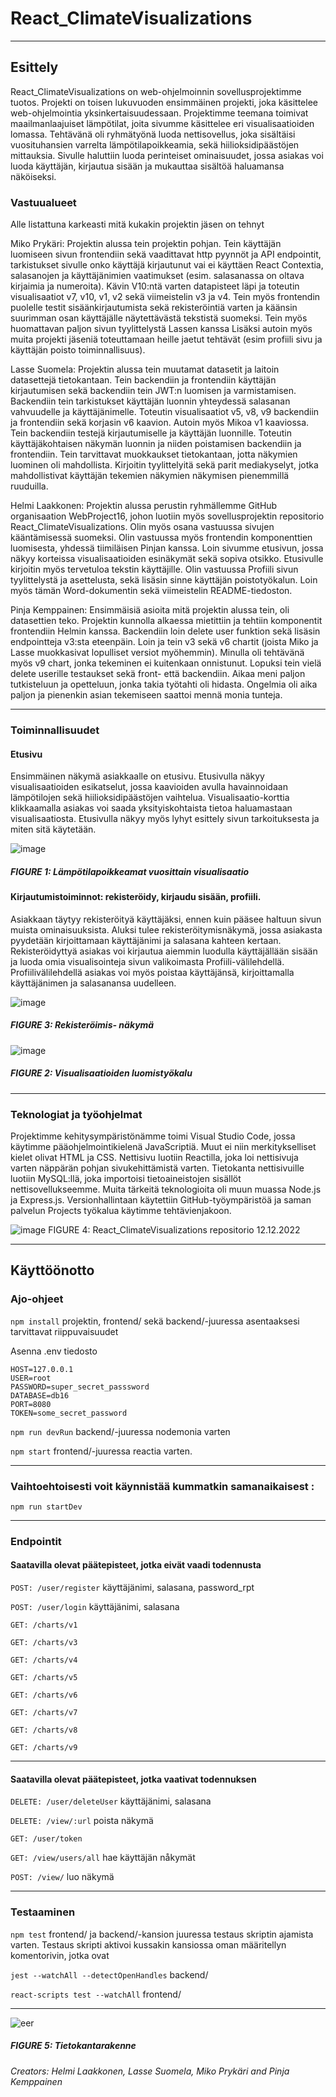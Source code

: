 # React_ClimateVisualizations

---

## Esittely
React_ClimateVisualizations on web-ohjelmoinnin sovellusprojektimme tuotos. Projekti on toisen lukuvuoden ensimmäinen projekti, joka käsittelee web-ohjelmointia yksinkertaisuudessaan. Projektimme teemana toimivat maailmanlaajuiset lämpötilat, joita sivumme käsittelee eri visualisaatioiden lomassa. Tehtävänä oli ryhmätyönä luoda nettisovellus, joka sisältäisi vuosituhansien varrelta lämpötilapoikkeamia, sekä hiilioksidipäästöjen mittauksia. Sivulle haluttiin luoda perinteiset ominaisuudet, jossa asiakas voi luoda käyttäjän, kirjautua sisään ja mukauttaa sisältöä haluamansa näköiseksi.



### Vastuualueet
Alle listattuna karkeasti mitä kukakin projektin jäsen on tehnyt

Miko Prykäri:
Projektin alussa tein projektin pohjan. Tein käyttäjän luomiseen sivun frontendiin sekä vaadittavat http pyynnöt ja API endpointit, tarkistukset sivulle onko käyttäjä kirjautunut vai ei käyttäen React Contextia, salasanojen ja käyttäjänimien vaatimukset (esim. salasanassa on oltava kirjaimia ja numeroita). Kävin V10:ntä varten datapisteet läpi ja toteutin visualisaatiot v7, v10, v1, v2 sekä viimeistelin v3 ja v4. Tein myös frontendin puolelle testit sisäänkirjautumista sekä rekisteröintiä varten ja käänsin suurimman osan käyttäjälle näytettävästä tekstistä suomeksi. Tein myös huomattavan paljon sivun tyylittelystä Lassen kanssa
 Lisäksi autoin myös muita projekti jäseniä toteuttamaan heille jaetut tehtävät (esim profiili sivu ja käyttäjän poisto toiminnallisuus).
 
Lasse Suomela:
Projektin alussa tein muutamat datasetit ja laitoin datasettejä tietokantaan. Tein backendiin ja frontendiin käyttäjän kirjautumisen sekä backendiin tein JWT:n luomisen ja varmistamisen. Backendiin tein tarkistukset käyttäjän luonnin yhteydessä salasanan vahvuudelle ja käyttäjänimelle. Toteutin visualisaatiot v5, v8, v9 backendiin ja frontendiin sekä korjasin v6 kaavion. Autoin myös Mikoa v1 kaaviossa. Tein backendiin testejä kirjautumiselle ja käyttäjän luonnille. Toteutin käyttäjäkohtaisen näkymän luonnin ja niiden poistamisen backendiin ja frontendiin. Tein tarvittavat muokkaukset tietokantaan, jotta näkymien luominen oli mahdollista. Kirjoitin tyylittelyitä sekä parit mediakyselyt, jotka mahdollistivat käyttäjän tekemien näkymien näkymisen pienemmillä ruuduilla.

Helmi Laakkonen:
Projektin alussa perustin ryhmällemme GitHub organisaation WebProject16, johon luotiin myös sovellusprojektin repositorio React_ClimateVisualizations. Olin myös osana vastuussa sivujen kääntämisessä suomeksi. Olin vastuussa myös frontendin komponenttien luomisesta, yhdessä tiimiläisen Pinjan kanssa. Loin sivumme etusivun, jossa näkyy korteissa visualisaatioiden esinäkymät sekä sopiva otsikko. Etusivulle kirjoitin myös tervetuloa tekstin käyttäjille. Olin vastuussa Profiili sivun tyylittelystä ja asettelusta, sekä lisäsin sinne käyttäjän poistotyökalun. Loin myös tämän Word-dokumentin sekä viimeistelin README-tiedoston.

Pinja Kemppainen:
Ensimmäisiä asioita mitä projektin alussa tein, oli datasettien teko. Projektin kunnolla alkaessa mietittiin ja tehtiin komponentit frontendiin Helmin kanssa. Backendiin loin delete user funktion sekä lisäsin endpointteja v3:sta eteenpäin. Loin ja tein v3 sekä v6 chartit (joista Miko ja Lasse muokkasivat lopulliset versiot myöhemmin). Minulla oli tehtävänä myös v9 chart, jonka tekeminen ei kuitenkaan onnistunut. Lopuksi tein vielä delete userille testaukset sekä front- että backendiin.
Aikaa meni paljon tutkisteluun ja opetteluun, jonka takia työtahti oli hidasta. Ongelmia oli aika paljon ja pienenkin asian tekemiseen saattoi mennä monia tunteja.

---

### Toiminnallisuudet
#### Etusivu
Ensimmäinen näkymä asiakkaalle on etusivu. Etusivulla näkyy visualisaatioiden esikatselut, jossa kaavioiden avulla havainnoidaan lämpötilojen sekä hiilioksidipäästöjen vaihtelua. Visualisaatio-korttia klikkaamalla asiakas voi saada yksityiskohtaista tietoa haluamastaan visualisaatiosta. Etusivulla näkyy myös lyhyt esittely sivun tarkoituksesta ja miten sitä käytetään.

![image](https://user-images.githubusercontent.com/101475167/207713536-e22c67f8-219a-4c7a-b794-f8bcd4095c98.png)
##### FIGURE 1: Lämpötilapoikkeamat vuosittain visualisaatio

#### Kirjautumistoiminnot: rekisteröidy, kirjaudu sisään, profiili.
Asiakkaan täytyy rekisteröityä käyttäjäksi, ennen kuin pääsee haltuun sivun muista ominaisuuksista. Aluksi tulee rekisteröitymisnäkymä, jossa asiakasta pyydetään kirjoittamaan käyttäjänimi ja salasana kahteen kertaan. Rekisteröidyttyä asiakas voi kirjautua aiemmin luodulla käyttäjällään sisään ja luoda omia visualisointeja sivun valikoimasta Profiili-välilehdellä. Profiilivälilehdellä asiakas voi myös poistaa käyttäjänsä, kirjoittamalla käyttäjänimen ja salasanansa uudelleen.

![image](https://user-images.githubusercontent.com/101475167/207713603-1424c8a0-b585-45aa-8191-d6041fbef15c.png)
##### FIGURE 3: Rekisteröimis- näkymä 

![image](https://user-images.githubusercontent.com/101475167/207713635-0f32a22d-ace3-442a-b7cf-468658d11827.png)
##### FIGURE 2: Visualisaatioiden luomistyökalu

---

### Teknologiat ja työohjelmat
Projektimme kehitysympäristönämme toimi Visual Studio Code, jossa käytimme pääohjelmointikielenä JavaScriptiä. Muut ei niin merkitykselliset kielet olivat HTML ja CSS. Nettisivu luotiin Reactilla, joka loi nettisivuja varten näppärän pohjan sivukehittämistä varten. Tietokanta nettisivuille luotiin MySQL:llä, joka importoisi tietoaineistojen sisällöt nettisovellukseemme. Muita tärkeitä teknologioita oli muun muassa Node.js ja Express.js. Versionhallintaan käytettiin GitHub-työympäristöä ja saman palvelun Projects työkalua käytimme tehtävienjakoon.

![image](https://user-images.githubusercontent.com/101475167/207713708-c1e95c82-d020-43d6-9c01-209b29e59b26.png)
FIGURE 4: React_ClimateVisualizations repositorio 12.12.2022

---

## Käyttöönotto
### Ajo-ohjeet
`npm install` projektin, frontend/ sekä backend/-juuressa asentaaksesi tarvittavat riippuvaisuudet

Asenna .env tiedosto

```
HOST=127.0.0.1
USER=root
PASSWORD=super_secret_passsword
DATABASE=db16
PORT=8080
TOKEN=some_secret_password
```


`npm run devRun` backend/-juuressa nodemonia varten

`npm start` frontend/-juuressa reactia varten.

--- 
### Vaihtoehtoisesti voit käynnistää kummatkin samanaikaisest :

`npm run startDev` 

---

### Endpointit
#### Saatavilla olevat päätepisteet, jotka eivät vaadi todennusta

`POST: /user/register` käyttäjänimi, salasana, password_rpt

`POST: /user/login` käyttäjänimi, salasana

`GET: /charts/v1`

`GET: /charts/v3`

`GET: /charts/v4`

`GET: /charts/v5`

`GET: /charts/v6`

`GET: /charts/v7`

`GET: /charts/v8`

`GET: /charts/v9`

---

#### Saatavilla olevat päätepisteet, jotka vaativat todennuksen

`DELETE: /user/deleteUser` käyttäjänimi, salasana

`DELETE: /view/:url` poista näkymä

`GET: /user/token`

`GET: /view/users/all` hae käyttäjän nåkymät

`POST: /view/` luo näkymä

---

### Testaaminen

`npm test` frontend/ ja backend/-kansion juuressa testaus skriptin ajamista varten. Testaus skripti aktivoi kussakin kansiossa oman määritellyn komentorivin, jotka ovat

`jest --watchAll --detectOpenHandles` backend/

`react-scripts test --watchAll` frontend/

---


![eer](https://user-images.githubusercontent.com/101475167/207702681-7042a97c-b860-4a6b-96a3-1de2786e1c92.png)
##### FIGURE 5: Tietokantarakenne

*Creators: Helmi Laakkonen, Lasse Suomela, Miko Prykäri and Pinja Kemppainen*
